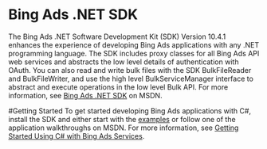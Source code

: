 
# Bing Ads .NET SDK

The Bing Ads .NET Software Development Kit (SDK) Version 10.4.1 enhances the experience of developing Bing Ads applications with any .NET programming language. The SDK includes proxy classes for all Bing Ads API web services and abstracts the low level details of authentication with OAuth. You can also read and write bulk files with the SDK BulkFileReader and BulkFileWriter, and use the high level BulkServiceManager interface to abstract and execute operations in the low level Bulk API. For more information, see [Bing Ads .NET SDK](https://msdn.microsoft.com/en-US/library/bing-ads-net-sdk.aspx) on MSDN.

#Getting Started
To get started developing Bing Ads applications with C#, install the SDK and either start with the [examples](https://github.com/bing-ads-sdk/BingAds-dotNet-SDK/tree/master/examples) or follow one of the application walkthroughs on MSDN. For more information, see [Getting Started Using C# with Bing Ads Services](https://msdn.microsoft.com/en-US/library/bing-ads-overview-getting-started-csharp-visual-basic-with-web-services.aspx). 
